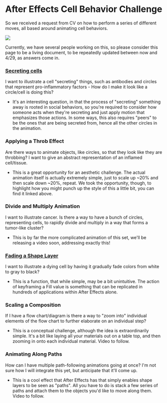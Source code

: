 # After Effects Cell Behavior Challenge

So we received a request from CV on how to perform a series of different moves, all based around animating cell behaviors.

![](https://i.gifer.com/2DTH.gif)

Currently, we have several people working on this, so please consider this page to be a living document, to be repeatedly updated between now and 4/29, as answers come in. 

### [Secreting cells](https://youtu.be/CEEi1TizGLA)

I want to illustrate a cell "secreting" things, such as antibodies and circles that represent pro-inflammatory factors - How do I make it look like a circle/cell is doing this?

- It's an interesting question, in that the process of "secreting" something away is rooted in social behaviors, so you're required to consider how someone acts when they're secreting and just apply motion that emphasizes those actions. In some ways, this also requires "peers" to be the ones that are being secreted from, hence all the other circles in the animation.

### Applying a Throb Effect

Are there ways to animate objects, like circles, so that they look like they are throbbing? I want to give an abstract representation of an inflamed cell/tissue.

- This is a great opportunity for an aesthetic challenge. The actual animation itself is actually extremely simple, just to scale up ~20% and then scale down ~20%, repeat. We took the opportunity, though, to highlight how you might punch up the style of this a little bit, you can find it linked above.

### Divide and Multiply Animation

I want to illustrate cancer. Is there a way to have a bunch of circles, representing cells, to rapidly divide and multiply in a way that forms a tumor-like cluster?

- This is by far the more complicated animation of this set, we'll be releasing a video soon, addressing exactly this!

### [Fading a Shape Layer](https://youtu.be/DojwLWjF-10)

I want to illustrate a dying cell by having it gradually fade colors from white to gray to black?

- This is a function, that while simple, may be a bit unintuitive. The action of keyframing a Fill value is something that can be replicated in hundreds of applications within After Effects alone.

### Scaling a Composition

If I have a flow chart/diagram is there a way to "zoom into" individual elements of the flow chart to further elaborate on an individual step?

- This is a conceptual challenge, although the idea is extraordinarily simple. It's a bit like laying all your materials out on a table top, and then zooming in onto each individual material. Video to follow.

### Animating Along Paths

How can I have multiple path-following animations going at once? I'm not sure how I will integrate this yet, but anticipate that it'll come up.

- This is a cool effect that After Effects has that simply enables shape layers to be seen as "paths". All you have to do is stack a few series of paths and attach them to the objects you'd like to move along them. Video to follow.
